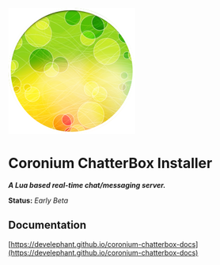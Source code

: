 ![logo](logo.png)

# Coronium ChatterBox Installer

___A Lua based real-time chat/messaging server.___

__Status:__ _Early Beta_

## Documentation

[https://develephant.github.io/coronium-chatterbox-docs](https://develephant.github.io/coronium-chatterbox-docs)

